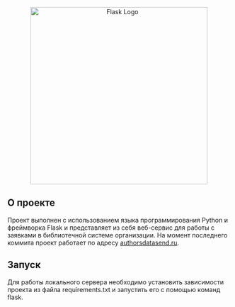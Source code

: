 <p align="center"><a href="https://flask.palletsprojects.com/en/2.3.x/" target="_blank"><img src="https://upload.wikimedia.org/wikipedia/commons/thumb/3/3c/Flask_logo.svg/1280px-Flask_logo.svg.png" width="400" alt="Flask Logo"></a></p>

## О проекте

Проект выполнен с использованием языка программирования Python и фреймворка Flask и представляет из себя веб-сервис для работы с заявками в библиотечной системе организации. На момент последнего коммита проект работает по адресу [authorsdatasend.ru](https://authorsdatasend.ru/).

## Запуск

Для работы локального сервера необходимо установить зависимости проекта из файла requirements.txt и запустить его с помощью команд flask. 
